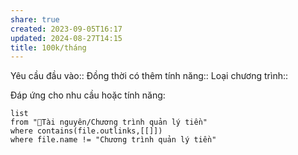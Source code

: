 ```yaml
---
share: true
created: 2023-09-05T16:17
updated: 2024-08-27T14:15
title: 100k/tháng
---
```

Yêu cầu đầu vào:: 
Đồng thời có thêm tính năng::
Loại chương trình:: 

Đáp ứng cho nhu cầu hoặc tính năng:
```dataview
list
from "📜Tài nguyên/Chương trình quản lý tiền" 
where contains(file.outlinks,[[]])
where file.name != "Chương trình quản lý tiền" 
```
